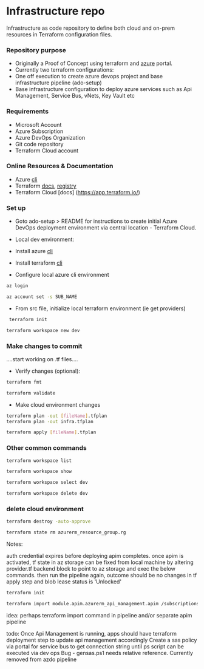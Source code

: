 # Infrastructure repo #

Infrastructure as code repository to define both cloud and on-prem resources in Terraform configuration files.

### Repository purpose ###

* Originally a Proof of Concept using terraform and [azure](https://portal.azure.com/) portal.
* Currently two terraform configurations:
* One off execution to create azure devops project and base infrastructure pipeline (ado-setup)
* Base infrastructure configuration to deploy azure services such as Api Management, Service Bus, vNets, Key Vault etc

### Requirements ###
* Microsoft Account
* Azure Subscription
* Azure DevOps Organization
* Git code repository
* Terraform Cloud account

### Online Resources & Documentation ###
* Azure [cli](https://learn.microsoft.com/en-us/cli/azure/install-azure-cli)
* Terraform [docs](https://developer.hashicorp.com/terraform/intro), [registry](https://registry.terraform.io/)
* Terraform Cloud [docs] (https://app.terraform.io/)

### Set up ###
* Goto ado-setup > README for instructions to create initial Azure DevOps deployment environment via central location - Terraform Cloud.
* Local dev environment:
* Install azure [cli](https://learn.microsoft.com/en-us/cli/azure/install-azure-cli)
* Install terraform [cli](https://developer.hashicorp.com/terraform/tutorials/aws-get-started/install-cli)

* Configure local azure cli environment
```bash
az login
```
```bash
az account set -s SUB_NAME
```

* From src file, initialize local terraform environment (ie get providers)
```bash
 terraform init
```
```bash
terraform workspace new dev
```

### Make changes to commit ###
....start working on .tf files....

* Verify changes (optional):
```bash
terraform fmt
```
```bash
terraform validate
```

* Make cloud environment changes
```bash
terraform plan -out [fileName].tfplan
terraform plan -out infra.tfplan
```
```bash
terraform apply [fileName].tfplan
```

### Other common commands ###
```bash
terraform workspace list
```
```bash
terraform workspace show
```
```bash
terraform workspace select dev
```
```bash
terraform workspace delete dev
```

### delete cloud environment ###
```bash
terraform destroy -auto-approve
```

```bash
terraform state rm azurerm_resource_group.rg
```

Notes:

auth credential expires before deploying apim completes. once apim is activated, tf state in az storage can be fixed from local machine by altering provider.tf backend block to point to az storage and exec the below commands. then run the pipeline again, outcome should be no changes in tf apply step and blob lease status is 'Unlocked'
```bash
terraform init

terraform import module.apim.azurerm_api_management.apim /subscriptions/26949461-ce0f-417c-9706-68a3ed9f3dd6/resourceGroups/rg-destin-dev-australiaeast/providers/Microsoft.ApiManagement/service/apim-2694-destin-dev-australiaeast
```
idea: perhaps terraform import command in pipeline and/or separate apim pipeline

todo:
Once Api Management is running, apps should have terraform deployment step to update api management accordingly
Create a sas policy via portal for service bus to get connection string until ps script can be executed via dev ops
Bug - gensas.ps1 needs relative reference. Currently removed from azdo pipeline
